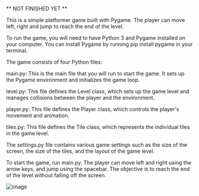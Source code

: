 ** NOT FINISHED YET **

This is a simple platformer game built with Pygame. The player can move left, right and jump to reach the end of the level.

To run the game, you will need to have Python 3 and Pygame installed on your computer. You can install Pygame by running pip install pygame in your terminal.

The game consists of four Python files:

main.py: This is the main file that you will run to start the game. It sets up the Pygame environment and initializes the game loop.

level.py: This file defines the Level class, which sets up the game level and manages collisions between the player and the environment.

player.py: This file defines the Player class, which controls the player's movement and animation.

tiles.py: This file defines the Tile class, which represents the individual tiles in the game level.

The settings.py file contains various game settings such as the size of the screen, the size of the tiles, and the layout of the game level.

To start the game, run main.py. The player can move left and right using the arrow keys, and jump using the spacebar. The objective is to reach the end of the level without falling off the screen.

![image](https://user-images.githubusercontent.com/97172662/233684250-8aa15065-d94c-483d-8d84-0dfbc6775170.png)
